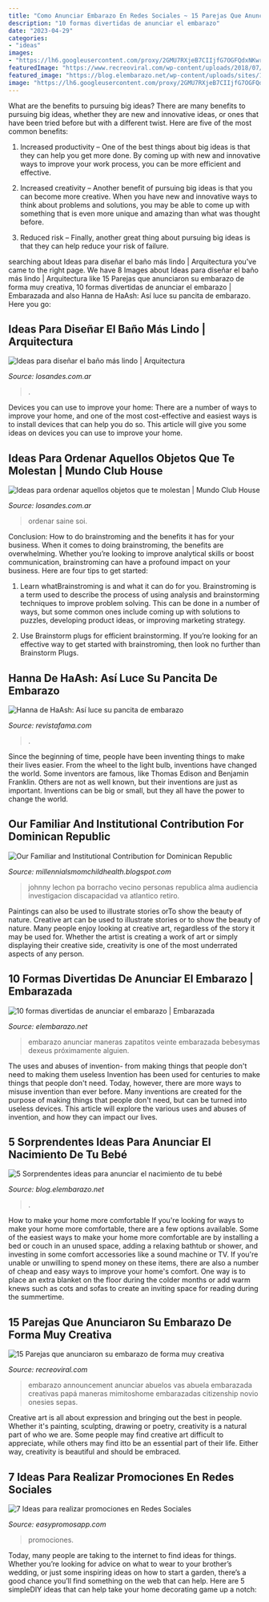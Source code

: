 ```yaml
---
title: "Como Anunciar Embarazo En Redes Sociales ~ 15 Parejas Que Anunciaron Su Embarazo De Forma Muy Creativa"
description: "10 formas divertidas de anunciar el embarazo"
date: "2023-04-29"
categories:
- "ideas"
images:
- "https://lh6.googleusercontent.com/proxy/2GMU7RXjeB7CIIjfG7OGFQdxNKwrcPNmM7B9X6sLPAs8HYmsh0r23iyBSQTiMiNWVxpnOFHhuglI-DM7DiRcjziApEY=w1200-h630-n-k-no-nu"
featuredImage: "https://www.recreoviral.com/wp-content/uploads/2018/07/coman.jpg"
featured_image: "https://blog.elembarazo.net/wp-content/uploads/sites/13/2018/09/como-dar-noticia-nacimiento-bebe.jpg"
image: "https://lh6.googleusercontent.com/proxy/2GMU7RXjeB7CIIjfG7OGFQdxNKwrcPNmM7B9X6sLPAs8HYmsh0r23iyBSQTiMiNWVxpnOFHhuglI-DM7DiRcjziApEY=w1200-h630-n-k-no-nu"
---
```



What are the benefits to pursuing big ideas?
There are many benefits to pursuing big ideas, whether they are new and innovative ideas, or ones that have been tried before but with a different twist. Here are five of the most common benefits:
1. Increased productivity – One of the best things about big ideas is that they can help you get more done. By coming up with new and innovative ways to improve your work process, you can be more efficient and effective.

2. Increased creativity – Another benefit of pursuing big ideas is that you can become more creative. When you have new and innovative ways to think about problems and solutions, you may be able to come up with something that is even more unique and amazing than what was thought before.

3. Reduced risk – Finally, another great thing about pursuing big ideas is that they can help reduce your risk of failure.

	

		
searching about Ideas para diseñar el baño más lindo | Arquitectura you've came to the right page. We have 8 Images about Ideas para diseñar el baño más lindo | Arquitectura like 15 Parejas que anunciaron su embarazo de forma muy creativa, 10 formas divertidas de anunciar el embarazo | Embarazada and also Hanna de HaAsh: Así luce su pancita de embarazo. Here you go:
		
    
## Ideas Para Diseñar El Baño Más Lindo | Arquitectura

<img loading=lazy src="https://images.losandes.com.ar/resizer/UPTQeMLsoT7jQFQFCQtwQCvIMFU=/1200x630/smart/cloudfront-us-east-1.images.arcpublishing.com/grupoclarin/ROFL4BQSNRC2JP4N2J6EVGWPPM.jpg" onerror="this.onerror=null;this.src='https://tse2.mm.bing.net/th?id=OIP._xp-oe-yy8Tn_7p0TcBU9QHaD4&amp;pid=15.1';" alt="Ideas para diseñar el baño más lindo | Arquitectura">

_Source: losandes.com.ar_

>. 

	

Devices you can use to improve your home:
There are a number of ways to improve your home, and one of the most cost-effective and easiest ways is to install devices that can help you do so. This article will give you some ideas on devices you can use to improve your home.

    
## Ideas Para Ordenar Aquellos Objetos Que Te Molestan | Mundo Club House

<img loading=lazy src="https://images.losandes.com.ar/resizer/8MqDbqGfsrMMG5XD1yVguDr9otQ=/1200x630/smart/cloudfront-us-east-1.images.arcpublishing.com/grupoclarin/75RA7DBJLVD27PYPH5OJGPZS4I.jpg" onerror="this.onerror=null;this.src='https://tse1.mm.bing.net/th?id=OIP._bJVo7HrZZfDqw-CGzkb8QHaD4&amp;pid=15.1';" alt="Ideas para ordenar aquellos objetos que te molestan | Mundo Club House">

_Source: losandes.com.ar_

>ordenar saine soi. 

	

Conclusion: How to do brainstroming and the benefits it has for your business.
When it comes to doing brainstroming, the benefits are overwhelming. Whether you’re looking to improve analytical skills or boost communication, brainstroming can have a profound impact on your business. Here are four tips to get started:
1. Learn whatBrainstroming is and what it can do for you. Brainstroming is a term used to describe the process of using analysis and brainstorming techniques to improve problem solving. This can be done in a number of ways, but some common ones include coming up with solutions to puzzles, developing product ideas, or improving marketing strategy.

2. Use Brainstorm plugs for efficient brainstorming. If you’re looking for an effective way to get started with brainstroming, then look no further than Brainstorm Plugs.

    
## Hanna De HaAsh: Así Luce Su Pancita De Embarazo

<img loading=lazy src="https://images2.revistafama.com/PdKWyus2Bde7jMrFTy2OxtVp2vU=/958x596/uploads/media/2020/03/31/hanna-de-haash-asi-luce.jpg" onerror="this.onerror=null;this.src='https://tse1.mm.bing.net/th?id=OIP.6kFKa-SEiDNFRZSDH5mVUAHaEm&amp;pid=15.1';" alt="Hanna de HaAsh: Así luce su pancita de embarazo">

_Source: revistafama.com_

>. 

	

Since the beginning of time, people have been inventing things to make their lives easier. From the wheel to the light bulb, inventions have changed the world. Some inventors are famous, like Thomas Edison and Benjamin Franklin. Others are not as well known, but their inventions are just as important. Inventions can be big or small, but they all have the power to change the world.

    
## Our Familiar And Institutional Contribution For Dominican Republic

<img loading=lazy src="https://lh6.googleusercontent.com/proxy/2GMU7RXjeB7CIIjfG7OGFQdxNKwrcPNmM7B9X6sLPAs8HYmsh0r23iyBSQTiMiNWVxpnOFHhuglI-DM7DiRcjziApEY=w1200-h630-n-k-no-nu" onerror="this.onerror=null;this.src='https://tse2.mm.bing.net/th?id=OIP.-uM7fGUiNEQxo93hCtPH6gHaFj&amp;pid=15.1';" alt="Our Familiar and Institutional Contribution for Dominican Republic">

_Source: millennialsmomchildhealth.blogspot.com_

>johnny lechon pa borracho vecino personas republica alma audiencia investigacion discapacidad va atlantico retiro. 

	

Paintings can also be used to illustrate stories orTo show the beauty of nature.
Creative art can be used to illustrate stories or to show the beauty of nature. Many people enjoy looking at creative art, regardless of the story it may be used for. Whether the artist is creating a work of art or simply displaying their creative side, creativity is one of the most underrated aspects of any person.

    
## 10 Formas Divertidas De Anunciar El Embarazo | Embarazada

<img loading=lazy src="https://elembarazo.net/wp-content/uploads/2016/01/idea-original-anunciar-embarazo.jpg" onerror="this.onerror=null;this.src='https://tse3.mm.bing.net/th?id=OIP.8xwBFTbAieIro0QdvvAtxAHaFS&amp;pid=15.1';" alt="10 formas divertidas de anunciar el embarazo | Embarazada">

_Source: elembarazo.net_

>embarazo anunciar maneras zapatitos veinte embarazada bebesymas dexeus próximamente alguien. 

	

The uses and abuses of invention- from making things that people don't need to making them useless
Invention has been used for centuries to make things that people don't need. Today, however, there are more ways to misuse invention than ever before. Many inventions are created for the purpose of making things that people don't need, but can be turned into useless devices. This article will explore the various uses and abuses of invention, and how they can impact our lives.

    
## 5 Sorprendentes Ideas Para Anunciar El Nacimiento De Tu Bebé

<img loading=lazy src="https://blog.elembarazo.net/wp-content/uploads/sites/13/2018/09/como-dar-noticia-nacimiento-bebe.jpg" onerror="this.onerror=null;this.src='https://tse1.mm.bing.net/th?id=OIP.lWZieMlQPuSVcSA0vLIt9wHaEl&amp;pid=15.1';" alt="5 Sorprendentes ideas para anunciar el nacimiento de tu bebé">

_Source: blog.elembarazo.net_

>. 

	

How to make your home more comfortable
If you're looking for ways to make your home more comfortable, there are a few options available. Some of the easiest ways to make your home more comfortable are by installing a bed or couch in an unused space, adding a relaxing bathtub or shower, and investing in some comfort accessories like a sound machine or TV. If you're unable or unwilling to spend money on these items, there are also a number of cheap and easy ways to improve your home's comfort. One way is to place an extra blanket on the floor during the colder months or add warm knews such as cots and sofas to create an inviting space for reading during the summertime.

    
## 15 Parejas Que Anunciaron Su Embarazo De Forma Muy Creativa

<img loading=lazy src="https://www.recreoviral.com/wp-content/uploads/2018/07/coman.jpg" onerror="this.onerror=null;this.src='https://tse2.mm.bing.net/th?id=OIP.fxiWcwa2V6M-B85YxY05CQHaNL&amp;pid=15.1';" alt="15 Parejas que anunciaron su embarazo de forma muy creativa">

_Source: recreoviral.com_

>embarazo announcement anunciar abuelos vas abuela embarazada creativas papá maneras mimitoshome embarazadas citizenship novio onesies sepas. 

	

Creative art is all about expression and bringing out the best in people. Whether it's painting, sculpting, drawing or poetry, creativity is a natural part of who we are. Some people may find creative art difficult to appreciate, while others may find itto be an essential part of their life. Either way, creativity is beautiful and should be embraced.

    
## 7 Ideas Para Realizar Promociones En Redes Sociales

<img loading=lazy src="https://www.easypromosapp.com/blog/wp-content/uploads/header_ideas_para_realizar_promociones_en_redessociales.jpg" onerror="this.onerror=null;this.src='https://tse4.mm.bing.net/th?id=OIP.1iFTcFxutTifSIA9HD6J3QHaCe&amp;pid=15.1';" alt="7 Ideas para realizar promociones en Redes Sociales">

_Source: easypromosapp.com_

>promociones. 

	

Today, many people are taking to the internet to find ideas for things. Whether you’re looking for advice on what to wear to your brother’s wedding, or just some inspiring ideas on how to start a garden, there’s a good chance you’ll find something on the web that can help. Here are 5 simpleDIY ideas that can help take your home decorating game up a notch: 

